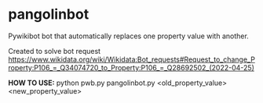 # pangolinbot
Pywikibot bot that automatically replaces one property value with another.

Created to solve bot request https://www.wikidata.org/wiki/Wikidata:Bot_requests#Request_to_change_Property:P106_=_Q34074720_to_Property:P106_=_Q28692502_(2022-04-25)

**HOW TO USE:** python pwb.py pangolinbot.py <property> <old_property_value> <new_property_value>
